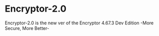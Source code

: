 # Encryptor-2.0
Encryptor-2.0 is the new ver of the Encryptor 4.67.3 Dev Edition
-More Secure, More Better-
